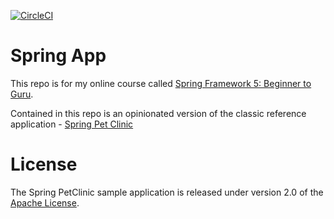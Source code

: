 
[![CircleCI](https://circleci.com/gh/mathan26/mathan-spring-pet-clinic.svg?style=svg)](https://circleci.com/gh/mathan26/mathan-spring-pet-clinic.svg)

# Spring App 

This repo is for my online course called [Spring Framework 5: Beginner to Guru](https://www.udemy.com/spring-framework-5-beginner-to-guru/?couponCode=GITHUB_SFGPETCLINIC).

Contained in this repo is an opinionated version of the classic reference application - [Spring Pet Clinic](https://github.com/spring-projects/spring-petclinic)



# License

The Spring PetClinic sample application is released under version 2.0 of the [Apache License](http://www.apache.org/licenses/LICENSE-2.0).
